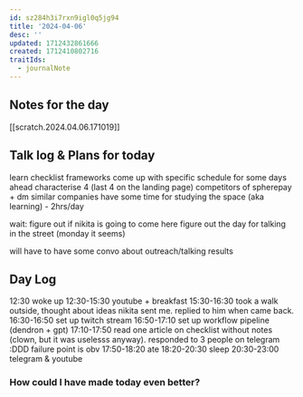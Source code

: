 ```yaml
---
id: sz284h3i7rxn9igl0q5jg94
title: '2024-04-06'
desc: ''
updated: 1712432861666
created: 1712410802716
traitIds:
  - journalNote
---
```



## Notes for the day

[[scratch.2024.04.06.171019]]


## Talk log & Plans for today
<!-- Fill out this section after morning talk -->

learn checklist frameworks
come up with specific schedule for some days ahead
characterise 4 (last 4 on the landing page) competitors of spherepay + dm similar companies
have some time for studying the space (aka learning) - 2hrs/day

wait:
figure out if nikita is going to come here
figure out the day for talking in the street (monday it seems)

will have to have some convo about outreach/talking results


## Day Log
<!-- Fill out this section before going to sleep, reflecting on your day -->

12:30 woke up
12:30-15:30 youtube + breakfast 
15:30-16:30 took a walk outside, thought about ideas nikita sent me. replied to him when came back.
16:30-16:50 set up twitch stream
16:50-17:10 set up workflow pipeline (dendron + gpt)
17:10-17:50 read one article on checklist without notes (clown, but it was uselesss anyway). responded to 3 people on telegram :DDD failure point is obv
17:50-18:20 ate
18:20-20:30 sleep
20:30-23:00 telegram & youtube




### How could I have made today even better?


